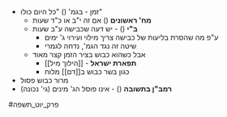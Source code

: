* זמן \- בגמ' () "כל היום כולו"
	* **מח' ראשונים** () אם זה י"ב או כ"ד שעות
	* **ב"י** () \- יש דעה שכבישה ע"ב שעות
		* ע"פ מה שהסרת בליעות של כבישה צריך מילוי ועירוי ג' ימים
		* שיטה זה נגד הגמ', נדחה לגמרי
	* אבל כשהוא כבוש בציר הזמן קצר מאוד
		* **תפארת ישראל** \- [[הילוך מיל]]
		* כגון בשר כבוש ב[[דם]] מלוח
* מרור כבוש פסול
* **רמב"ן בתשובה** () \- אינו פוסל הג' מינים (גי' נכונה)

#פרק_יוט_תשפה